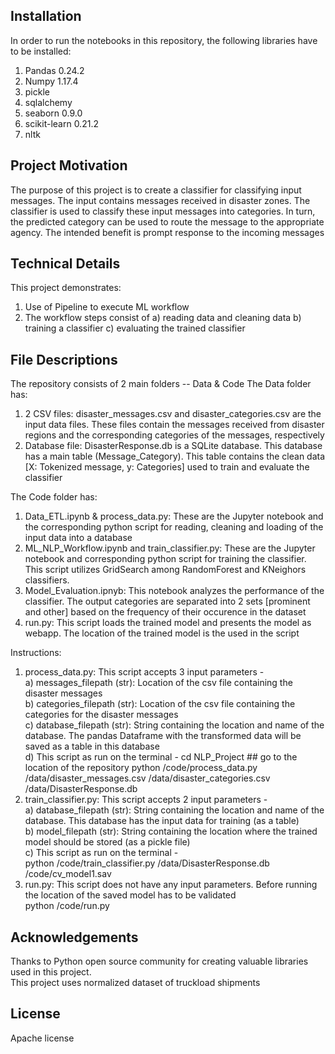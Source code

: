 ## Installation ##
In order to run the notebooks in this repository, the following libraries have to be installed:
1) Pandas 0.24.2
2) Numpy 1.17.4
3) pickle
4) sqlalchemy
5) seaborn 0.9.0
6) scikit-learn 0.21.2
7) nltk

## Project Motivation ##
The purpose of this project is to create a classifier for classifying input messages. The input contains messages received in disaster zones. The classifier is used to classify these input messages into categories. In turn, the predicted category can be used to route the message to the appropriate agency. The intended benefit is prompt response to the incoming messages

## Technical Details ##
This project demonstrates:
1) Use of Pipeline to execute ML workflow
2) The workflow steps consist of 
    a) reading data and cleaning data
    b) training a classifier
    c) evaluating the trained classifier
    
## File Descriptions ##
The repository consists of 2 main folders -- Data & Code
The Data folder has:
1) 2 CSV files: disaster_messages.csv and disaster_categories.csv are the input data files. These files contain the messages received from disaster regions and the corresponding categories of the messages, respectively
2) Database file: DisasterResponse.db is a SQLite database. This database has a main table (Message_Category). This table contains the clean data [X: Tokenized message, y: Categories] used to train and evaluate the classifier

The Code folder has:
1) Data_ETL.ipynb & process_data.py: These are the Jupyter notebook and the corresponding python script for reading, cleaning and loading of the input data into a database
2) ML_NLP_Workflow.ipynb and train_classifier.py: These are the Jupyter notebook and corresponding python script for training the classifier. This script utilizes GridSearch among RandomForest and KNeighors classifiers. 
3) Model_Evaluation.ipnyb: This notebook analyzes the performance of the classifier. The output categories are separated into 2 sets [prominent and other] based on the frequency of their occurence in the dataset
4) run.py: This script loads the trained model and presents the model as webapp. The location of the trained model is the used in the script

Instructions:
1) process_data.py: This script accepts 3 input parameters - </br>
    a) messages_filepath (str): Location of the csv file containing the disaster messages </br>
    b) categories_filepath (str): Location of the csv file containing the categories for the disaster messages </br>
    c) database_filepath (str): String containing the location and name of the database. The pandas Dataframe with the transformed data will be saved as a table in this database </br>
    d) This script as run on the terminal -
        cd NLP_Project ## go to the location of the repository
        python /code/process_data.py /data/disaster_messages.csv /data/disaster_categories.csv /data/DisasterResponse.db </br>
2) train_classifier.py: This script accepts 2 input parameters - </br>
    a) database_filepath (str): String containing the location and name of the database. This database has the input data for training (as a table) </br>
    b) model_filepath (str): String containing the location where the trained model should be stored (as a pickle file) </br>
    c) This script as run on the terminal - </br>
        python /code/train_classifier.py /data/DisasterResponse.db /code/cv_model1.sav
3) run.py: This script does not have any input parameters. Before running the location of the saved model has to be validated </br>
    python /code/run.py
    
## Acknowledgements ##
Thanks to Python open source community for creating valuable libraries used in this project. <br>
This project uses normalized dataset of truckload shipments

## License ##
Apache license
